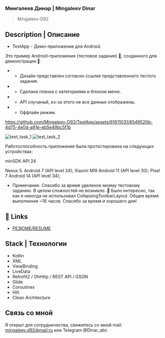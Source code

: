 ### Мингалеев Динар | Mingaleev Dinar
> Mingaleev-D92

## Description | Описание

+ TestApp - Демо-приложение для Android.

Это пример Android-приложения (тестовое задание) 📱, созданного для демонстрации 🙂.

+ + Дизайн представлен согласно ссылке представленного тестого задания.
+ + Сделана планка с категориями и блоком меню.
+ + API случаный, из-за этого не все данные отображены.
+ + Оффлайн режим.

https://github.com/Mingaleev-D92/TestApp/assets/61611031/8549520b-4d75-4e0d-a91e-eb5e49bc5f1b

![test_task_1](https://github.com/Mingaleev-D92/TestApp/assets/61611031/19e96267-4731-4e1e-b479-7de02acecd16)
![test_task_2](https://github.com/Mingaleev-D92/TestApp/assets/61611031/f03a8136-db03-458d-a71f-879058b55cf6)

Работоспособность приложения была протестирована на следующих устройствах:

minSDK API 24

Nexus 5. Android 7 (API level 24);
Xiaomi MI9 Android 11 (API level 30);
Pixel 7 Android 14 (API level 34);

+ Примечание.
  Спасибо за время уделеное моему тестовому заданию. В целом сложностей не возникло .🙂
  Было интересно, так как я никогда не использовал CollapsingToolbarLayout. Общее время выполнения ~16 часов.
  Спасибо за время и хорошего дня!
## 🔗 Links

- [РЕЗЮМЕ/RESUME](https://docs.google.com/document/d/1Xv_8BjqDE049NiP214asGpi6Rb3zmfXa/edit?usp=sharing&ouid=118039402844478749965&rtpof=true&sd=true)


## Stack | Технологии
+ Kotlin
+ XML
+ ViewBinding
+ LiveData
+ Retrofit2 / OhHttp / REST API / GSON
+ Glide
+ Coroutines
+ Hilt
+ Clean Architecture

## Связь со мной

Я открыт для сотрудничества, свяжитесь со мной mail: mingaleev.d92@mail.ru или Telegram @Dinar_abc

